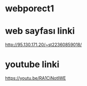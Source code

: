 # webporect1

# web sayfası linki
http://95.130.171.20/~st22360859018/

# youtube linki 
https://youtu.be/RA1CiNotIWE
